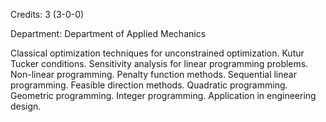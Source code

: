 Credits: 3 (3-0-0)

Department: Department of Applied Mechanics

Classical optimization techniques for unconstrained optimization. Kutur Tucker conditions. Sensitivity analysis for linear programming problems. Non-linear programming. Penalty function methods. Sequential linear programming. Feasible direction methods. Quadratic programming. Geometric programming. Integer programming. Application in engineering design.